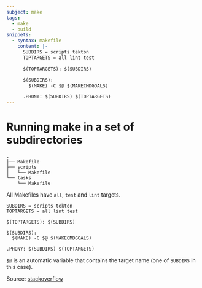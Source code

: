 ```yaml
---
subject: make
tags:
  - make
  - build
snippets:
  - syntax: makefile
    content: |-
      SUBDIRS = scripts tekton
      TOPTARGETS = all lint test

      $(TOPTARGETS): $(SUBDIRS)

      $(SUBDIRS):
      	$(MAKE) -C $@ $(MAKECMDGOALS)

      .PHONY: $(SUBDIRS) $(TOPTARGETS)
---
```


# Running make in a set of subdirectories

```none
.
├── Makefile
├── scripts
│   └── Makefile
└── tasks
    └── Makefile
```

All Makefiles have `all`, `test` and `lint` targets.

```make
SUBDIRS = scripts tekton
TOPTARGETS = all lint test

$(TOPTARGETS): $(SUBDIRS)

$(SUBDIRS):
  $(MAKE) -C $@ $(MAKECMDGOALS)

.PHONY: $(SUBDIRS) $(TOPTARGETS)
```

`$@` is an automatic variable that contains the target name (one of `SUBDIRS`
in this case).

Source: [stackoverflow][1]

[1]: https://stackoverflow.com/a/17845120
